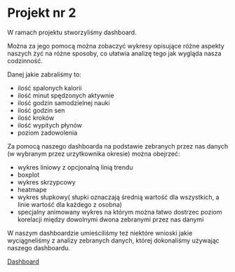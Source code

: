 # Projekt nr 2
W ramach projektu stworzyliśmy dashboard.

Można za jego pomocą można zobaczyć wykresy opisujące różne aspekty naszych żyć na różne sposoby, co ułatwia analizę tego jak wygląda nasza codzinność.

Danej jakie zabraliśmy to: 
- ilość spalonych kalorii
- ilość minut spędzonych aktywnie
- ilość godzin samodzielnej nauki
- ilość godzin sen
- ilość kroków
- ilość wypitych płynów
- poziom zadowolenia

Za pomocą naszego dashboarda na podstawie zebranych przez nas danych (w wybranym przez urzytkownika okresie) można obejrzeć:
- wykres liniowy z opcjonalną linią trendu
- boxplot
- wykres skrzypcowy
- heatmape
- wykres słupkowy( słupki oznaczają średnią wartość dla wszystkich, a linie wartość dla każdego z osobna)
- specjalny animowany wykres na którym można łatwo dostrzec poziom korelacji między dowolnymi dwona zebranymi przez nas danymi

W naszym dashboardzie umieściliśmy też niektóre wnioski jakie wyciągneliśmy z analizy zebranych danych, której dokonaliśmy używając naszego dashboardu.

[Dashboard](https://jantar.shinyapps.io/twd-project-2/)

